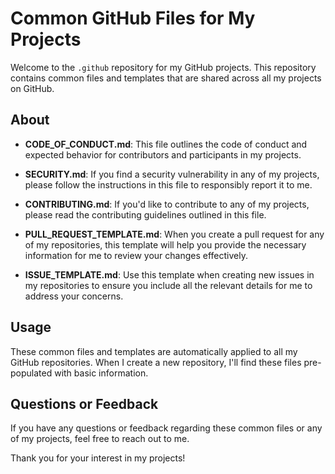# Common GitHub Files for My Projects

Welcome to the `.github` repository for my GitHub projects. This repository contains common files and templates that are shared across all my projects on GitHub.

## About

- **CODE_OF_CONDUCT.md**: This file outlines the code of conduct and expected behavior for contributors and participants in my projects.

- **SECURITY.md**: If you find a security vulnerability in any of my projects, please follow the instructions in this file to responsibly report it to me.

- **CONTRIBUTING.md**: If you'd like to contribute to any of my projects, please read the contributing guidelines outlined in this file.

- **PULL_REQUEST_TEMPLATE.md**: When you create a pull request for any of my repositories, this template will help you provide the necessary information for me to review your changes effectively.

- **ISSUE_TEMPLATE.md**: Use this template when creating new issues in my repositories to ensure you include all the relevant details for me to address your concerns.

## Usage

These common files and templates are automatically applied to all my GitHub repositories. When I create a new repository, I'll find these files pre-populated with basic information.

## Questions or Feedback

If you have any questions or feedback regarding these common files or any of my projects, feel free to reach out to me.

Thank you for your interest in my projects!